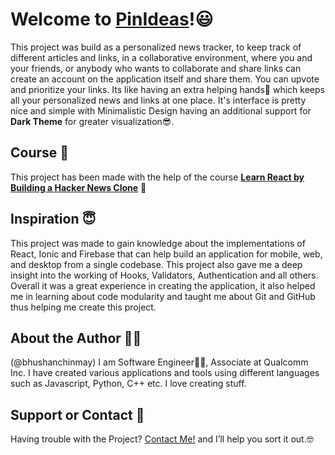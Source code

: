 # Welcome to [PinIdeas](https://newsy-606eb.web.app/)!:smiley:

This project was build as a personalized news tracker, to keep track of different articles and links, in a collaborative environment, where you and your friends, or anybody who wants to collaborate and share links can create an account on the application itself and share them. You can upvote and prioritize your links. Its like having an extra helping hands:two_men_holding_hands: which keeps all your personalized news and links at one place.  It's interface is pretty nice and simple with Minimalistic Design having an additional support for **Dark Theme** for greater visualization:sunglasses:.

## Course :book:

This project has been made with the help of the course **[Learn React by Building a Hacker News Clone](https://www.solidsail.com/courses/hacker-news/)** :iphone:

## Inspiration :innocent:

This project was made to gain knowledge about the implementations of React, Ionic and Firebase that can help build an application for mobile, web, and desktop from a single codebase. This project also gave me a deep insight into the working of Hooks, Validators, Authentication and all others. Overall it was a great experience in creating the application, it also helped me in learning about code modularity and taught me about Git and GitHub thus helping me create this project.

## About the Author :raising_hand_man:

(@bhushanchinmay)
I am Software Engineer:technologist:, Associate at Qualcomm Inc. I have created various applications and tools using different languages such as Javascript, Python, C++ etc. I love creating stuff.

## Support or Contact :e-mail:

Having trouble with the Project? [Contact Me!](mailto:bhushan.chinmay@gmail.com) and I’ll help you sort it out.:nerd_face:
